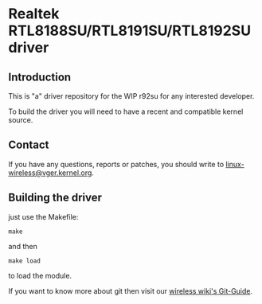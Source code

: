 # Realtek RTL8188SU/RTL8191SU/RTL8192SU driver

## Introduction

This is "a" driver repository for the WIP r92su for any interested developer.

To build the driver you will need to have a recent and compatible kernel source.

## Contact

If you have any questions, reports or patches, you should write to <linux-wireless@vger.kernel.org>.

## Building the driver

just use the Makefile:

`make`

and then

`make load`

to load the module.

If you want to know more about git then visit our [wireless wiki's Git-Guide](http://wireless.kernel.org/en/developers/Documentation/git-guide).
